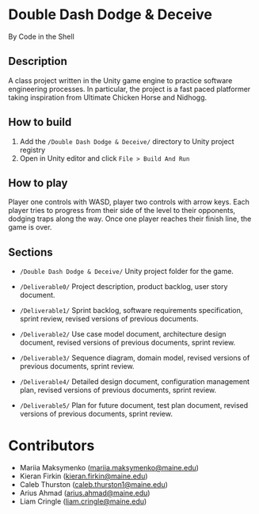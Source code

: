 
# Double Dash Dodge & Deceive 
By Code in the Shell

## Description
A class project written in the Unity game engine to practice software engineering processes. In particular, the project is a fast paced platformer taking inspiration from Ultimate Chicken Horse and Nidhogg.

## How to build
1. Add the `/Double Dash Dodge & Deceive/` directory to Unity project registry
1. Open in Unity editor and click `File > Build And Run`

## How to play
Player one controls with WASD, player two controls with arrow keys. Each player tries to progress from their side of the level to their opponents, dodging traps along the way. Once one player reaches their finish line, the game is over.

## Sections
* `/Double Dash Dodge & Deceive/`
Unity project folder for the game.

* `/Deliverable0/`
Project description, product backlog, user story document.

* `/Deliverable1/`
Sprint backlog, software requirements specification, sprint review, revised versions of previous documents.

* `/Deliverable2/`
Use case model document, architecture design document, revised versions of previous documents, sprint review.

* `/Deliverable3/`
Sequence diagram, domain model, revised versions of previous documents, sprint review.

* `/Deliverable4/`
Detailed design document, configuration management plan, revised versions of previous documents, sprint review.

* `/Deliverable5/`
Plan for future document, test plan document, revised versions of previous documents, sprint review.

# Contributors
- Mariia Maksymenko (mariia.maksymenko@maine.edu)
- Kieran Firkin (kieran.firkin@maine.edu)
- Caleb Thurston (caleb.thurston1@maine.edu)
- Arius Ahmad (arius.ahmad@maine.edu)
- Liam Cringle (liam.cringle@maine.edu)

